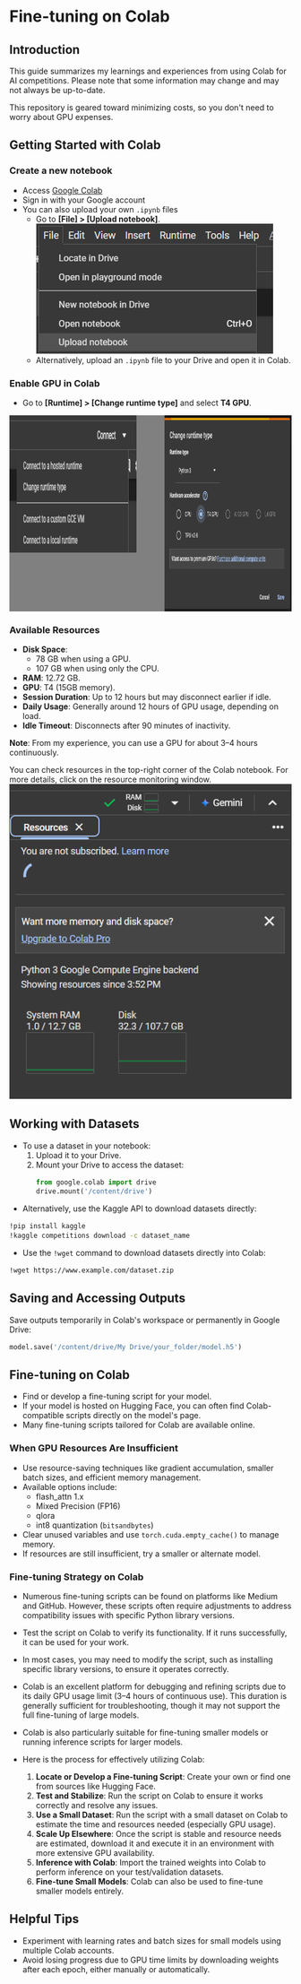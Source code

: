 # Fine-tuning on Colab
## Introduction
This guide summarizes my learnings and experiences from using Colab for AI competitions. Please note that some information may change and may not always be up-to-date.

This repository is geared toward minimizing costs, so you don't need to worry about GPU expenses.

## Getting Started with Colab
### Create a new notebook 
+ Access [Google Colab](https://colab.research.google.com/)
+ Sign in with your Google account
+ You can also upload your own `.ipynb` files
    + Go to **[File] > [Upload notebook]**.  
    ![Upload notebook](image/upload.png)
    + Alternatively, upload an `.ipynb` file to your Drive and open it in Colab.

### Enable GPU in Colab
- Go to **[Runtime] > [Change runtime type]** and select **T4 GPU**.

<div style="display: flex; justify-content: space-between;background-color:grey;height:350px;">
    <img src="image/gpu_enable_1.png" alt="View Version" style="width: 45%; height: 70%; -right: 10px;">
    <img src="image/gpu_enable_2.png" alt="Version History" style="width: 45%;">
</div>

### Available Resources
- **Disk Space**:
  - 78 GB when using a GPU.
  - 107 GB when using only the CPU.
- **RAM**: 12.72 GB.
- **GPU**: T4 (15GB memory).
- **Session Duration**: Up to 12 hours but may disconnect earlier if idle.
- **Daily Usage**: Generally around 12 hours of GPU usage, depending on load.
- **Idle Timeout**: Disconnects after 90 minutes of inactivity.

**Note**: From my experience, you can use a GPU for about 3–4 hours continuously.

You can check resources in the top-right corner of the Colab notebook. For more details, click on the resource monitoring window.  
![Resource view](image/resources.png)


## Working with Datasets
- To use a dataset in your notebook:
  1. Upload it to your Drive.
  2. Mount your Drive to access the dataset:
     ```python
     from google.colab import drive
     drive.mount('/content/drive')
     ```
- Alternatively, use the Kaggle API to download datasets directly:
```bash
!pip install kaggle
!kaggle competitions download -c dataset_name
```
- Use the `!wget` command to download datasets directly into Colab:
```bash
!wget https://www.example.com/dataset.zip
```
## Saving and Accessing Outputs
Save outputs temporarily in Colab's workspace or permanently in Google Drive:
```python
model.save('/content/drive/My Drive/your_folder/model.h5')
```
## Fine-tuning on Colab
- Find or develop a fine-tuning script for your model.
- If your model is hosted on Hugging Face, you can often find Colab-compatible scripts directly on the model's page.
- Many fine-tuning scripts tailored for Colab are available online.


### When GPU Resources Are Insufficient
- Use resource-saving techniques like gradient accumulation, smaller batch sizes, and efficient memory management.
- Available options include:
  - flash_attn 1.x
  - Mixed Precision (FP16)
  - qlora
  - int8 quantization (`bitsandbytes`)
- Clear unused variables and use `torch.cuda.empty_cache()` to manage memory.
- If resources are still insufficient, try a smaller or alternate model.

### Fine-tuning Strategy on Colab

- Numerous fine-tuning scripts can be found on platforms like Medium and GitHub. However, these scripts often require adjustments to address compatibility issues with specific Python library versions.
- Test the script on Colab to verify its functionality. If it runs successfully, it can be used for your work.
- In most cases, you may need to modify the script, such as installing specific library versions, to ensure it operates correctly.
- Colab is an excellent platform for debugging and refining scripts due to its daily GPU usage limit (3–4 hours of continuous use). This duration is generally sufficient for troubleshooting, though it may not support the full fine-tuning of large models.
- Colab is also particularly suitable for fine-tuning smaller models or running inference scripts for larger models.

- Here is the process for effectively utilizing Colab:
  1. **Locate or Develop a Fine-tuning Script**: Create your own or find one from sources like Hugging Face.
  2. **Test and Stabilize**: Run the script on Colab to ensure it works correctly and resolve any issues.
  3. **Use a Small Dataset**: Run the script with a small dataset on Colab to estimate the time and resources needed (especially GPU usage).
  4. **Scale Up Elsewhere**: Once the script is stable and resource needs are estimated, download it and execute it in an environment with more extensive GPU availability.
  5. **Inference with Colab**: Import the trained weights into Colab to perform inference on your test/validation datasets.
  6. **Fine-tune Small Models**: Colab can also be used to fine-tune smaller models entirely.
## Helpful Tips
- Experiment with learning rates and batch sizes for small models using multiple Colab accounts.
- Avoid losing progress due to GPU time limits by downloading weights after each epoch, either manually or automatically.

